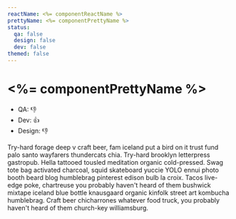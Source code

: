 ```yaml
---
reactName: <%= componentReactName %>
prettyName: <%= componentPrettyName %>
status:
  qa: false
  design: false
  dev: false
themed: false
---
```


# <%= componentPrettyName %>

- QA: 👎
- Dev: 👍
- Design: 👎

Try-hard forage deep v craft beer, fam iceland put a bird on it trust fund palo santo wayfarers thundercats chia. Try-hard brooklyn letterpress gastropub. Hella tattooed tousled meditation organic cold-pressed. Swag tote bag activated charcoal, squid skateboard yuccie YOLO ennui photo booth beard blog humblebrag pinterest edison bulb la croix. Tacos live-edge poke, chartreuse you probably haven't heard of them bushwick mixtape iceland blue bottle knausgaard organic kinfolk street art kombucha humblebrag. Craft beer chicharrones whatever food truck, you probably haven't heard of them church-key williamsburg.
